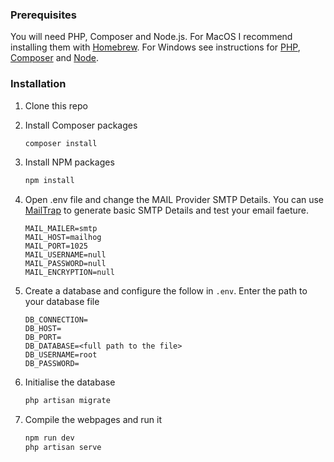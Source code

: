 ### Prerequisites

You will need PHP, Composer and Node.js. For MacOS I recommend installing them with [Homebrew](https://brew.sh/). For Windows see instructions for [PHP](https://windows.php.net/download/), [Composer](https://getcomposer.org/doc/00-intro.md#installation-windows) and [Node](https://nodejs.org/en/download/).

### Installation

1. Clone this repo
2. Install Composer packages
   ```sh
   composer install
   ```
3. Install NPM packages
   ```sh
   npm install
   ```
4. Open .env file and change the MAIL Provider SMTP Details.
    You can use <a href="https://mailtrap.io/">MailTrap</a> to generate basic SMTP Details and test your email faeture.
    ```
    MAIL_MAILER=smtp
    MAIL_HOST=mailhog
    MAIL_PORT=1025
    MAIL_USERNAME=null
    MAIL_PASSWORD=null
    MAIL_ENCRYPTION=null
    ```

5. Create a database and configure the follow in `.env`. Enter the path to your database file
    ```
    DB_CONNECTION=
    DB_HOST=
    DB_PORT=
    DB_DATABASE=<full path to the file>
    DB_USERNAME=root
    DB_PASSWORD=
    ```
6. Initialise the database
    ```sh
    php artisan migrate
    ```
7. Compile the webpages and run it
    ```sh
    npm run dev
    php artisan serve
    ```

